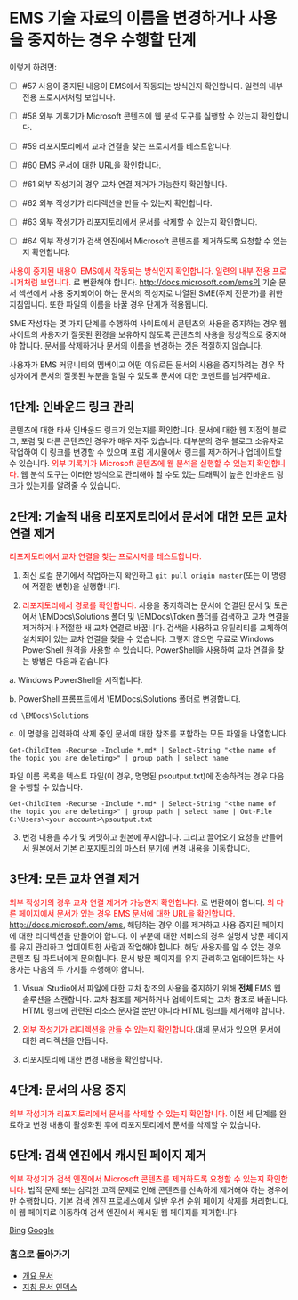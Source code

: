 <properties pageTitle="EMS 기술 자료의 사용을 중지하거나 이름을 변경하는 경우 수행할 단계" description="EMS 기술 자료의 사용을 중지하거나 이름을 변경하는 경우 수행할 단계입니다." metaKeywords="" services="" solutions="" documentationCenter="" authors="v-jocgar" videoId="" scriptId="" manager="robmazz" />

<tags ms.service="contributor-guide" ms.devlang="" ms.topic="article" ms.tgt_pltfrm="" ms.workload="" ms.date="02/26/2016" ms.author="v-jocgar" />

# EMS 기술 자료의 이름을 변경하거나 사용을 중지하는 경우 수행할 단계

이렇게 하려면:
- [ ] #57 사용이 중지된 내용이 EMS에서 작동되는 방식인지 확인합니다. 일련의 내부 전용 프로시저처럼 보입니다. 
- [ ] #58 외부 기록기가 Microsoft 콘텐츠에 웹 분석 도구를 실행할 수 있는지 확인합니다. 
- [ ] #59 리포지토리에서 교차 연결을 찾는 프로시저를 테스트합니다.
- [ ] #60 EMS 문서에 대한 URL을 확인합니다.  
- [ ] #61 외부 작성기의 경우 교차 연결 제거가 가능한지 확인합니다. 
- [ ] #62 외부 작성기가 리디렉션을 만들 수 있는지 확인합니다.
- [ ] #63 외부 작성기가 리포지토리에서 문서를 삭제할 수 있는지 확인합니다.
- [ ] #64 외부 작성기가 검색 엔진에서 Microsoft 콘텐츠를 제거하도록 요청할 수 있는지 확인합니다.


<span style="color:red;">사용이 중지된 내용이 EMS에서 작동되는 방식인지 확인합니다. 일련의 내부 전용 프로시저처럼 보입니다. </span>로 변환해야 합니다.
http://docs.microsoft.com/ems의 기술 문서 섹션에서 사용 중지되어야 하는 문서의 작성자로 나열된 SME(주제 전문가)를 위한 지침입니다. 또한 파일의 이름을 바꿀 경우 단계가 적용됩니다.

SME 작성자는 몇 가지 단계를 수행하여 사이트에서 콘텐츠의 사용을 중지하는 경우 웹 사이트의 사용자가 잘못된 환경을 보유하지 않도록 콘텐츠의 사용을 정상적으로 중지해야 합니다. 문서를 삭제하거나 문서의 이름을 변경하는 것은 적절하지 않습니다.

사용자가 EMS 커뮤니티의 멤버이고 어떤 이유로든 문서의 사용을 중지하려는 경우 작성자에게 문서의 잘못된 부분을 알릴 수 있도록 문서에 대한 코멘트를 남겨주세요.

## 1단계: 인바운드 링크 관리

콘텐츠에 대한 타사 인바운드 링크가 있는지를 확인합니다. 문서에 대한 웹 지점의 블로그, 포럼 및 다른 콘텐츠인 경우가 매우 자주 있습니다. 대부분의 경우 블로그 소유자로 작업하여 이 링크를 변경할 수 있으며 포럼 게시물에서 링크를 제거하거나 업데이트할 수 있습니다. <span style="color:red;">외부 기록기가 Microsoft 콘텐츠에 웹 분석을 실행할 수 있는지 확인합니다. </span>웹 분석 도구는 이러한 방식으로 관리해야 할 수도 있는 트래픽이 높은 인바운드 링크가 있는지를 알려줄 수 있습니다.

## 2단계: 기술적 내용 리포지토리에서 문서에 대한 모든 교차 연결 제거
<span style="color:red;">리포지토리에서 교차 연결을 찾는 프로시저를 테스트합니다.</span>
1. 최신 로컬 분기에서 작업하는지 확인하고 `git pull origin master`(또는 이 명령에 적절한 변형)을 실행합니다.

2.  <span style="color:red;">리포지토리에서 경로를 확인합니다.</span> 사용을 중지하려는 문서에 연결된 문서 및 토큰에서 \EMDocs\Solutions 폴더 및 \EMDocs\Token 폴더를 검색하고 교차 연결을 제거하거나 적절한 새 교차 연결로 바꿉니다. 검색을 사용하고 유틸리티를 교체하여 설치되어 있는 교차 연결을 찾을 수 있습니다. 그렇지 않으면 무료로 Windows PowerShell 원격을 사용할 수 있습니다. PowerShell을 사용하여 교차 연결을 찾는 방법은 다음과 같습니다.

 a. Windows PowerShell을 시작합니다.

 b. PowerShell 프롬프트에서 \EMDocs\Solutions 폴더로 변경합니다.

 `cd \EMDocs\Solutions`

 c. 이 명령을 입력하여 삭제 중인 문서에 대한 참조를 포함하는 모든 파일을 나열합니다.

 `Get-ChildItem -Recurse -Include *.md* | Select-String "<the name of the topic you are deleting>" | group path | select name`

  파일 이름 목록을 텍스트 파일(이 경우, 명명된 psoutput.txt)에 전송하려는 경우 다음을 수행할 수 있습니다.

  `Get-ChildItem -Recurse -Include *.md* | Select-String "<the name of the topic you are deleting>" | group path | select name | Out-File C:\Users\<your account>\psoutput.txt`

3. 변경 내용을 추가 및 커밋하고 원본에 푸시합니다. 그리고 끌어오기 요청을 만들어서 원본에서 기본 리포지토리의 마스터 분기에 변경 내용을 이동합니다.

## 3단계: 모든 교차 연결 제거 
<span style="color:red;">외부 작성기의 경우 교차 연결 제거가 가능한지 확인합니다. </span>로 변환해야 합니다.
<span style="color:red;">의 다른 페이지에서 문서가 있는 경우 EMS 문서에 대한 URL을 확인합니다. </span> http://docs.microsoft.com/ems, 해당하는 경우 이를 제거하고 사용 중지된 페이지에 대한 리디렉션을 만들어야 합니다. 이 부분에 대한 서비스의 경우 설명서 방문 페이지를 유지 관리하고 업데이트한 사람과 작업해야 합니다. 해당 사용자를 알 수 없는 경우 콘텐츠 팀 파트너에게 문의합니다. 문서 방문 페이지를 유지 관리하고 업데이트하는 사용자는 다음의 두 가지를 수행해야 합니다.

1. Visual Studio에서 파일에 대한 교차 참조의 사용을 중지하기 위해 **전체** EMS 웹 솔루션을 스캔합니다. 교차 참조를 제거하거나 업데이트되는 교차 참조로 바꿉니다. HTML 링크에 관련된 리소스 문자열 뿐만 아니라 HTML 링크를 제거해야 합니다. 

2. <span style="color:red;">외부 작성기가 리디렉션을 만들 수 있는지 확인합니다.</span>대체 문서가 있으면 문서에 대한 리디렉션을 만듭니다. 

3. 리포지토리에 대한 변경 내용을 확인합니다.

## 4단계: 문서의 사용 중지
<span style="color:red;">외부 작성기가 리포지토리에서 문서를 삭제할 수 있는지 확인합니다.</span>
이전 세 단계를 완료하고 변경 내용이 활성화된 후에 리포지토리에서 문서를 삭제할 수 있습니다.

## 5단계: 검색 엔진에서 캐시된 페이지 제거
<span style="color:red;">외부 작성기가 검색 엔진에서 Microsoft 콘텐츠를 제거하도록 요청할 수 있는지 확인합니다.</span>
법적 문제 또는 심각한 고객 문제로 인해 콘텐츠를 신속하게 제거해야 하는 경우에만 수행합니다. 기본 검색 엔진 프로세스에서 일반 우선 순위 페이지 삭제를 처리합니다. 이 웹 페이지로 이동하여 검색 엔진에서 캐시된 웹 페이지를 제거합니다.

[Bing](https://www.bing.com/webmaster/tools/content-removal?rflid=1)
[Google](https://www.google.com/webmasters/tools/removals?pli=1)


### 홈으로 돌아가기

- [개요 문서](./../README.md)
- [지침 문서 인덱스](./contributor-guide-index.md)


<!--HONumber=Mar16_HO1-->


